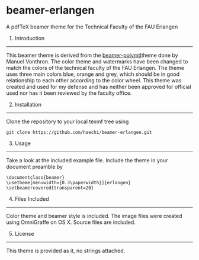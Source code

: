 beamer-erlangen
===============

A pdfTeX beamer theme for the Technical Faculty of the FAU Erlangen

1. Introduction
---------------

This beamer theme is derived from the [beamer-polymtl](https://github.com/mvonthron/beamer-polymtl)theme done by Manuel Vonthron. The color theme and watermarks have been changed to match the colors of the technical faculty of the FAU Erlangen.
The theme uses three main colors blue, orange and grey, which should be in good relationship to each other according to the color wheel. 
This theme was created and used for my defense and has neither been approved for official used nor has it been reviewed by the faculty office. 

2. Installation
---------------

Clone the repository to your local texmf tree using

    git clone https://github.com/haechi/beamer-erlangen.git
	
3. Usage
--------

Take a look at the included example file. Include the theme in your document preamble by 

    \documentclass{beamer}
    \usetheme[menuwidth={0.3\paperwidth}]{erlangen}
    \setbeamercovered{transparent=20}

4. Files Included
-----------------

Color theme and beamer style is included. The image files were created using OmniGraffe on OS X. Source files are included.

5. License
----------

This theme is provided as it, no strings attached. 
